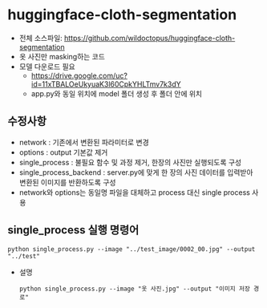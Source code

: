 # huggingface-cloth-segmentation
- 전체 소스파일: https://github.com/wildoctopus/huggingface-cloth-segmentation
- 옷 사진만 masking하는 코드
- 모델 다운로드 필요
  - https://drive.google.com/uc?id=11xTBALOeUkyuaK3l60CpkYHLTmv7k3dY
  - app.py와 동일 위치에 model 폴더 생성 후 폴더 안에 위치
    
## 수정사항
- network : 기존에서 변환된 파라미터로 변경
- options : output 기본값 제거
- single_process : 불필요 함수 및 과정 제거, 한장의 사진만 실행되도록 구성
- single_process_backend : server.py에 맞게 한 장의 사진 데이터를 입력받아 변환된 이미지를 반환하도록 구성
- network와 options는 동일명 파일을 대체하고 process 대신 single process 사용

## single_process 실행 명령어
```
python single_process.py --image "../test_image/0002_00.jpg" --output "../test"
```

- 설명
  ~~~
  python single_process.py --image "옷 사진.jpg" --output "이미지 저장 경로"
  ~~~
